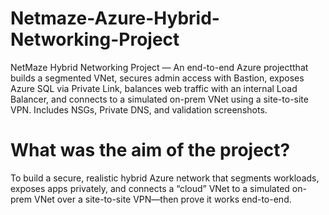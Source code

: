 # Netmaze-Azure-Hybrid-Networking-Project
NetMaze Hybrid Networking Project — An end-to-end Azure projectthat builds a segmented VNet, secures admin access with Bastion, exposes Azure SQL via Private Link, balances web traffic with an internal Load Balancer, and connects to a simulated on-prem VNet using a site-to-site VPN. Includes NSGs, Private DNS, and validation screenshots.

# What was the aim of the project?

To build a secure, realistic hybrid Azure network that segments workloads, exposes apps privately, and connects a “cloud” VNet to a simulated on-prem VNet over a site-to-site VPN—then prove it works end-to-end.
